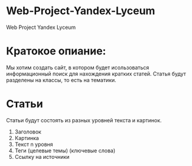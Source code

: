 # Web-Project-Yandex-Lyceum
Web Project Yandex Lyceum
# Кратокое опиание:
Мы хотим создать сайт, в котором будет исользоваться информационный поиск
для нахождения кратких статей. Статья будут разделены на классы, то есть на тематики.
# Статьи 
Статьи будут состоять из разных уровней текста и картинок. 
1) Заголовок
2) Картинка
3) Текст n уровня
4) Теги (целевые темы) (ключевые слова)
5) Ссылку на источники